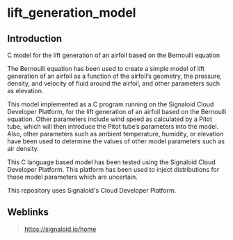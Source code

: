 # lift_generation_model

## Introduction

C model for the lift generation of an airfoil based on the Bernoulli equation

The Bernoulli equation has been used to create a simple model of lift generation of an airfoil as a function of the airfoil’s geometry, the pressure, density, and velocity of fluid around the airfoil, and other parameters such as elevation.

This model implemented as a C program running on the Signaloid Cloud Developer Platform, for the lift generation of an airfoil based on the Bernoulli equation. Other parameters include wind speed as calculated by a Pitot tube, which will then introduce the Pitot tube’s parameters into the model. Also, other parameters such as ambient temperature, humidity, or elevation have been used to determine the values of other model parameters such as air density.

This C language based model has been tested using the Signaloid Cloud Developer Platform. This platform has been used to inject distributions for those model parameters which are uncertain.

This repository uses Signaloid's Cloud Developer Platform.

## Weblinks

> https://signaloid.io/home
